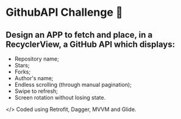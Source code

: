 # GithubAPI Challenge 📲
## Design an APP to fetch and place, in a RecyclerView, a GitHub API which displays:
- Repository name;
- Stars;
- Forks;
- Author's name;
- Endless scrolling (through manual pagination);
- Swipe to refresh;
- Screen rotation without losing state.

</> Coded using Retrofit, Dagger, MVVM and Glide.
